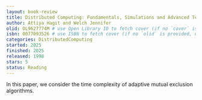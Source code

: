 ```yaml
---
layout: book-review
title: Distributed Computing: Fundamentals, Simulations and Advanced Topics
author: Attiya Hagit and Welch Jennifer
olid: OL9627774M # use Open Library ID to fetch cover (if no `cover` is provided)
isbn: 0077093526 # use ISBN to fetch cover (if no `olid` is provided, dashes are optional)
categories: DistributedComputing
started: 2025
finished: 2025
released: 1998
stars: 5
status: Reading
---
```


In this paper, we consider the time complexity of adaptive mutual exclusion algorithms.
